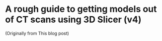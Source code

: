 # A rough guide to getting models out of CT scans using 3D Slicer (v4)

(Originally from This blog post)
